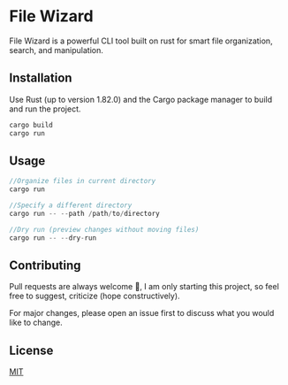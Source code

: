 # File Wizard

File Wizard is a powerful CLI tool built on rust for smart file organization, search, and manipulation.

## Installation

Use Rust (up to version 1.82.0) and the Cargo package manager to build and run the project.

```bash
cargo build
cargo run
```

## Usage

```rust
//Organize files in current directory
cargo run

//Specify a different directory
cargo run -- --path /path/to/directory

//Dry run (preview changes without moving files)
cargo run -- --dry-run
```

## Contributing

Pull requests are always welcome 🤗, I am only starting this project, so feel free to suggest, criticize (hope constructively). 

For major changes, please open an issue first to discuss what you would like to change.

## License

[MIT](https://choosealicense.com/licenses/mit/)